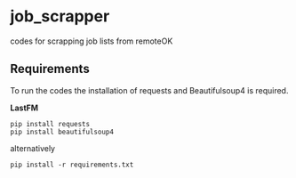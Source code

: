 # job_scrapper

codes for scrapping job lists from remoteOK

## Requirements
To run the codes the installation of requests and Beautifulsoup4 is required.

**LastFM**
```
pip install requests
pip install beautifulsoup4
```
alternatively
```
pip install -r requirements.txt
```
